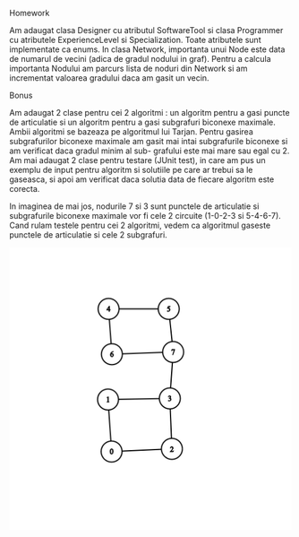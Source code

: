 Homework

Am adaugat clasa Designer cu atributul SoftwareTool si clasa Programmer cu atributele ExperienceLevel si Specialization. Toate atributele sunt implementate ca enums.
In clasa Network, importanta unui Node este data de numarul de vecini (adica de gradul nodului in graf). Pentru a calcula importanta Nodului am parcurs lista de noduri
din Network si am incrementat valoarea gradului daca am gasit un vecin.

Bonus

Am adaugat 2 clase pentru cei 2 algoritmi : un algoritm pentru a gasi puncte de articulatie si un algoritm pentru a gasi subgrafuri biconexe maximale. Ambii algoritmi 
se bazeaza pe algoritmul lui Tarjan. Pentru gasirea subgrafurilor biconexe maximale am gasit mai intai subgrafurile biconexe si am verificat daca gradul minim al sub-
grafului este mai mare sau egal cu 2. Am mai adaugat 2 clase pentru testare (JUnit test), in care am pus un exemplu de input pentru algoritm si solutiile pe care ar 
trebui sa le gaseasca, si apoi am verificat daca solutia data de fiecare algoritm este corecta. 

In imaginea de mai jos, nodurile 7 si 3 sunt punctele de articulatie si subgrafurile biconexe maximale vor fi cele 2 circuite (1-0-2-3 si 5-4-6-7). Cand rulam testele pentru cei 2 algoritmi, vedem ca algoritmul gaseste punctele de articulatie si cele 2 subgrafuri.


![alt text](https://github.com/IvanCristian112/JavaLab/blob/main/Lab3/graph(1).png?raw=true)


